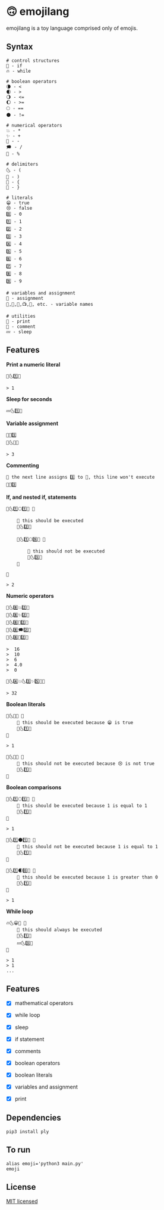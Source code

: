 # 🙃 emojilang

emojilang is a toy language comprised only of emojis.

## Syntax

```
# control structures
🤔 - if
🔥 - while

# boolean operators
🌘 - <
🌒 - >
🌖 - <=
🌔 - >=
🌕 - ==
🌑 - !=

# numerical operators
💥 - *
✨ - +
💫 - -
🗯️ - /
💭 - %

# delimiters
🌜 - (
🌛 - )
🛫 - {
🛬 - }

# literals
😁 - true
😢 - false
0️⃣ - 0
1️⃣ - 1
2️⃣ - 2
3️⃣ - 3
4️⃣ - 4
5️⃣ - 5
6️⃣ - 6
7️⃣ - 7
8️⃣ - 8
9️⃣ - 9

# variables and assignment
📌 - assignment
🦁,🐹,🛵,📺,🥨, etc. - variable names

# utilities
📢 - print
🤫 - comment
💤 - sleep
```

## Features

**Print a numeric literal**

```
📢🌜1️⃣🌛

> 1
```

**Sleep for seconds**

```
💤🌜1️⃣🌛
```

**Variable assignment**

```
🦁📌3️⃣
📢🌜🦁🌛

> 3
```

**Commenting**

```
🤫 the next line assigns 3️⃣ to 🦁, this line won't execute
🦁📌3️⃣
```

**If, and nested if, statements**

```
🤔🌜1️⃣🌕1️⃣🌛 🛫 

    🤫 this should be executed
    📢🌜2️⃣🌛

    🤔🌜1️⃣🌕9️⃣🌛 🛫 

        🤫 this should not be executed
        📢🌜3️⃣🌛
    🛬

🛬

> 2
```
**Numeric operators**

```
📢🌜8️⃣💥2️⃣🌛
📢🌜8️⃣✨2️⃣🌛
📢🌜8️⃣💫2️⃣🌛
📢🌜8️⃣🗯️2️⃣🌛
📢🌜8️⃣💭2️⃣🌛

>  16
>  10
>  6
>  4.0
>  0
```

```
📢🌜4️⃣💥🌜3️⃣✨5️⃣🌛🌛

> 32
```


**Boolean literals**

```
🤔🌜😁🌛 🛫 
    🤫 this should be executed because 😁 is true
    📢🌜1️⃣🌛
🛬

> 1
```

```
🤔🌜😢🌛 🛫 
    🤫 this should not be executed because 😢 is not true
    📢🌜1️⃣🌛
🛬
```

**Boolean comparisons**

```
🤔🌜1️⃣🌕1️⃣🌛 🛫 
    🤫 this should be executed because 1 is equal to 1
    📢🌜1️⃣🌛
🛬

> 1
```

```
🤔🌜1️⃣🌑1️⃣🌛 🛫 
    🤫 this should not be executed because 1 is equal to 1
    📢🌜1️⃣🌛
🛬
```

```
🤔🌜1️⃣🌒0️⃣🌛 🛫 
    🤫 this should be executed because 1 is greater than 0
    📢🌜1️⃣🌛
🛬

> 1
```
**While loop**

```
🔥🌜😁🌛 🛫
    🤫 this should always be executed
    📢🌜1️⃣🌛
    💤🌜3️⃣🌛
🛬

> 1
> 1
...
```


## Features
- [x] mathematical operators
- [x] while loop
- [x] sleep
- [x] if statement
- [x] comments
- [x] boolean operators
- [x] boolean literals
- [x] variables and assignment
- [x] print


## Dependencies
```
pip3 install ply
```

## To run

```
alias emoji='python3 main.py'
emoji
```

## License

[MIT licensed](LICENSE)


<!-- fizzbuzz, fibonacci -->
